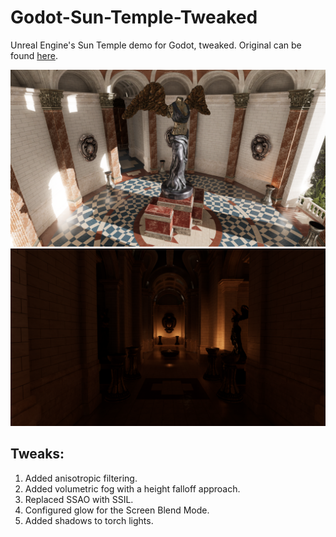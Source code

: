# Godot-Sun-Temple-Tweaked
Unreal Engine's Sun Temple demo for Godot, tweaked. Original can be found [here](https://github.com/godotengine/godot/issues/75440).

![Screenshot](screenshots/screenshotoutside.png)
![Screenshot](screenshots/screenshotinside.png)

## Tweaks:
1. Added anisotropic filtering.
2. Added volumetric fog with a height falloff approach.
3. Replaced SSAO with SSIL.
4. Configured glow for the Screen Blend Mode.
5. Added shadows to torch lights.